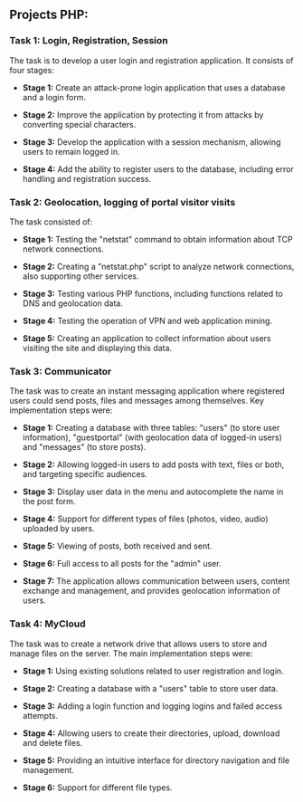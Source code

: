## Projects PHP:

### Task 1: Login, Registration, Session

The task is to develop a user login and registration application. It consists of four stages:

- **Stage 1:** Create an attack-prone login application that uses a database and a login form.

- **Stage 2:** Improve the application by protecting it from attacks by converting special characters.

- **Stage 3:** Develop the application with a session mechanism, allowing users to remain logged in.

- **Stage 4:** Add the ability to register users to the database, including error handling and registration success.


### Task 2: Geolocation, logging of portal visitor visits

The task consisted of:

- **Stage 1:** Testing the "netstat" command to obtain information about TCP network connections.

- **Stage 2:** Creating a "netstat.php" script to analyze network connections, also supporting other services.

- **Stage 3:** Testing various PHP functions, including functions related to DNS and geolocation data.

- **Stage 4:** Testing the operation of VPN and web application mining.

- **Stage 5:** Creating an application to collect information about users visiting the site and displaying this data.


### Task 3: Communicator

The task was to create an instant messaging application where registered users could send posts, files and messages among themselves. Key implementation steps were:

- **Stage 1:** Creating a database with three tables: "users" (to store user information), "guestportal" (with geolocation data of logged-in users) and "messages" (to store posts).

- **Stage 2:** Allowing logged-in users to add posts with text, files or both, and targeting specific audiences.

- **Stage 3:** Display user data in the menu and autocomplete the name in the post form.

- **Stage 4:** Support for different types of files (photos, video, audio) uploaded by users.

- **Stage 5:** Viewing of posts, both received and sent.

- **Stage 6:** Full access to all posts for the "admin" user.

- **Stage 7:** The application allows communication between users, content exchange and management, and provides geolocation information of users.


### Task 4: MyCloud

The task was to create a network drive that allows users to store and manage files on the server. The main implementation steps were:

- **Stage 1:** Using existing solutions related to user registration and login.

- **Stage 2:** Creating a database with a "users" table to store user data.

- **Stage 3:** Adding a login function and logging logins and failed access attempts.

- **Stage 4:** Allowing users to create their directories, upload, download and delete files.

- **Stage 5:** Providing an intuitive interface for directory navigation and file management.

- **Stage 6:** Support for different file types.